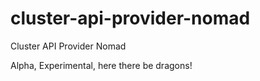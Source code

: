 # cluster-api-provider-nomad
Cluster API Provider Nomad

Alpha, Experimental, here there be dragons!
